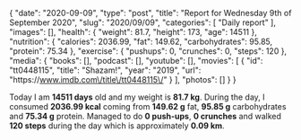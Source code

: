 {
    "date": "2020-09-09",
    "type": "post",
    "title": "Report for Wednesday 9th of September 2020",
    "slug": "2020\/09\/09",
    "categories": [
        "Daily report"
    ],
    "images": [],
    "health": {
        "weight": 81.7,
        "height": 173,
        "age": 14511
    },
    "nutrition": {
        "calories": 2036.99,
        "fat": 149.62,
        "carbohydrates": 95.85,
        "protein": 75.34
    },
    "exercise": {
        "pushups": 0,
        "crunches": 0,
        "steps": 120
    },
    "media": {
        "books": [],
        "podcast": [],
        "youtube": [],
        "movies": [
            {
                "id": "tt0448115",
                "title": "Shazam!",
                "year": "2019",
                "url": "https:\/\/www.imdb.com\/title\/tt0448115\/"
            }
        ],
        "photos": []
    }
}

Today I am <strong>14511 days</strong> old and my weight is <strong>81.7 kg</strong>. During the day, I consumed <strong>2036.99 kcal</strong> coming from <strong>149.62 g</strong> fat, <strong>95.85 g</strong> carbohydrates and <strong>75.34 g</strong> protein. Managed to do <strong>0 push-ups</strong>, <strong>0 crunches</strong> and walked <strong>120 steps</strong> during the day which is approximately <strong>0.09 km</strong>.